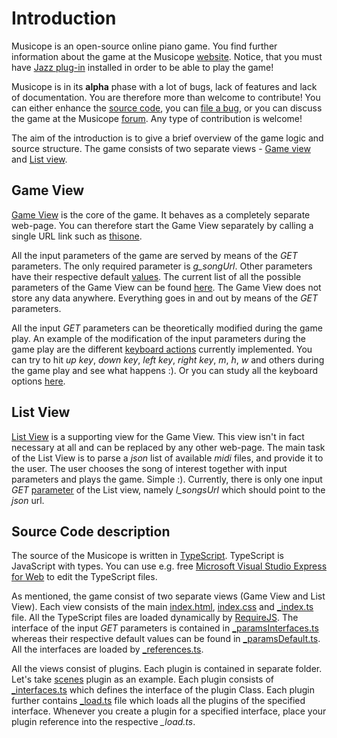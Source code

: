 # Introduction

Musicope is an open-source online piano game. You find further information about the game at the Musicope [website][6]. Notice, that you must have [Jazz plug-in][9] installed in order to be able to play the game! 

Musicope is in its **alpha** phase with a lot of bugs, lack of features and lack of documentation. You are therefore more than welcome to contribute! You can either enhance the [source code][24], you can [file a bug][7], or you can discuss the game at the Musicope [forum][8]. Any type of contribution is welcome!

The aim of the introduction is to give a brief overview of the game logic and source structure. The game consists of two separate views - [Game view][1] and [List view][2].

## Game View

[Game View][1] is the core of the game. It behaves as a completely separate web-page. You can therefore start the Game View separately by calling a single URL link such as [thisone][4]. 

All the input parameters of the game are served by means of the *GET* parameters. The only required parameter is *g_songUrl*. Other parameters have their respective default [values][5]. The current list of all the possible parameters of the Game View can be found [here][3]. The Game View does not store any data anywhere. Everything goes in and out by means of the *GET* parameters.

All the input *GET* parameters can be theoretically modified during the game play. An example of the modification of the input parameters during the game play are the different [keyboard actions][10] currently implemented. You can try to hit *up key*, *down key*, *left key*, *right key*, *m*, *h*, *w* and others during the game play and see what happens :). Or you can study all the keyboard options [here][10].

## List View

[List View][2] is a supporting view for the Game View. This view isn't in fact necessary at all and can be replaced by any other web-page. The main task of the List View is to parse a *json* list of available *midi* files, and provide it to the user. The user chooses the song of interest together with input parameters and plays the game. Simple :). Currently, there is only one input *GET* [parameter][11] of the List view, namely *l_songsUrl* which should point to the *json* url.

## Source Code description

The source of the Musicope is written in [TypeScript][13]. TypeScript is JavaScript with types. You can use e.g. free [Microsoft Visual Studio Express for Web][14] to edit the TypeScript files.

As mentioned, the game consist of two separate views (Game View and List View). Each view consists of the main [index.html][12], [index.css][17] and [_index.ts][15] file. All the TypeScript files are loaded dynamically by [RequireJS][16]. The interface of the input *GET* parameters is contained in [_paramsInterfaces.ts][18] whereas their respective default values can be found in [_paramsDefault.ts][19]. All the interfaces are loaded by [ _references.ts][23].

All the views consist of plugins. Each plugin is contained in separate folder. Let's take [scenes][20] plugin as an example. Each plugin consists of [_interfaces.ts][21] which defines the interface of the plugin Class. Each plugin further contains [_load.ts][22] file which loads all the plugins of the specified interface. Whenever you create a plugin for a specified interface, place your plugin reference into the respective *_load.ts*.




[1]: https://github.com/musicope/game/tree/master/src/Musicope/website/game
[2]: https://github.com/musicope/game/tree/master/src/Musicope/website/list
[3]: https://github.com/musicope/game/tree/master/src/Musicope/website/game/_paramsInterfaces.ts
[4]: http://piano.musicope.com/game/index.html?g_songUrl=../songs/G%20Major%20Music/0.0%20-%20First%20Pieces/A%20Tisket,%20A%20Tasket.mid&
[5]: https://github.com/musicope/game/tree/master/src/Musicope/website/game/_paramsDefault.ts
[6]: http://musicope.com/
[7]: https://github.com/musicope/game/issues
[8]: http://qa.musicope.com/
[9]: http://jazz-soft.net/
[10]: https://github.com/musicope/game/tree/master/src/Musicope/website/game/inputs/keyboard/actions
[11]: https://github.com/musicope/game/tree/master/src/Musicope/website/list/_paramsInterfaces.ts
[12]: https://github.com/musicope/game/tree/master/src/Musicope/website/game/index.html
[13]: http://www.typescriptlang.org/
[14]: http://www.microsoft.com/visualstudio/eng/products/visual-studio-express-for-web
[15]: https://github.com/musicope/game/tree/master/src/Musicope/website/game/_index.ts
[16]: http://requirejs.org/
[17]: https://github.com/musicope/game/tree/master/src/Musicope/website/game/index.css
[18]: https://github.com/musicope/game/tree/master/src/Musicope/website/game/_paramsInterfaces.ts
[19]: https://github.com/musicope/game/tree/master/src/Musicope/website/game/_paramsDefault.ts
[20]: https://github.com/musicope/game/tree/master/src/Musicope/website/game/scenes
[21]: https://github.com/musicope/game/tree/master/src/Musicope/website/game/scenes/_interfaces.ts
[22]: https://github.com/musicope/game/tree/master/src/Musicope/website/game/scenes/_load.ts
[23]: https://github.com/musicope/game/tree/master/src/Musicope/website/game/_references.ts
[24]: https://github.com/musicope/game/tree/master/src/Musicope/website